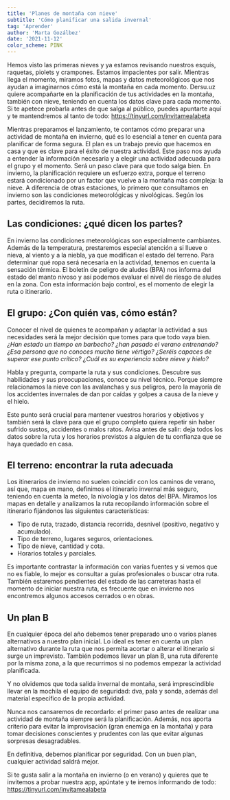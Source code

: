 ```yaml
---
title: 'Planes de montaña con nieve'
subtitle: 'Cómo planificar una salida invernal'
tag: 'Aprender'
author: 'Marta Gozálbez'
date: '2021-11-12'
color_scheme: PINK
---
```


Hemos visto las primeras nieves y ya estamos revisando nuestros esquís, raquetas, piolets y crampones. Estamos impacientes por salir. Mientras llega el momento, miramos fotos, mapas y datos meteorológicos que nos ayudan a imaginarnos cómo está la montaña en cada momento.
Dersu.uz quiere acompañarte en la planificación de tus actividades en la montaña, también con nieve, teniendo en cuenta los datos clave para cada momento. Si te apetece probarla antes de que salga al público, puedes apuntarte aquí y te mantendremos al tanto de todo: https://tinyurl.com/invitamealabeta

Mientras preparamos el lanzamiento, te contamos cómo preparar una actividad de montaña en invierno, qué es lo esencial a tener en cuenta para planificar de forma segura.
El plan es un trabajo previo que hacemos en casa y que es clave para el éxito de nuestra actividad. Este paso nos ayuda a entender la información necesaria y a elegir una actividad adecuada para el grupo y el momento. Será un paso clave para que todo salga bien.
En invierno, la planificación requiere un esfuerzo extra, porque el terreno estará condicionado por un factor que vuelve a la montaña más compleja: la nieve.
A diferencia de otras estaciones, lo primero que consultamos en invierno son las condiciones meteorológicas y nivológicas. Según los partes, decidiremos la ruta.

## Las condiciones: ¿qué dicen los partes?

En invierno las condiciones meteorológicas son especialmente cambiantes. Además de la temperatura, prestaremos especial atención a si llueve o nieva, al viento y a la niebla, ya que modifican el estado del terreno.
Para determinar qué ropa será necesaria en la actividad, tenemos en cuenta la sensación térmica.
El boletín de peligro de aludes (BPA) nos informa del estado del manto nivoso y así podemos evaluar el nivel de riesgo de aludes en la zona.
Con esta información bajo control, es el momento de elegir la ruta o itinerario.

## El grupo: ¿Con quién vas, cómo están?

Conocer el nivel de quienes te acompañan y adaptar la actividad a sus necesidades será la mejor decisión que tomes para que todo vaya bien.
*¿Han estado un tiempo en barbecho? ¿han pasado el verano entrenando? ¿Esa persona que no conoces mucho tiene vértigo? ¿Seréis capaces de superar ese punto crítico?* *¿Cuál es su experiencia sobre nieve y hielo?*

Habla y pregunta, comparte la ruta y sus condiciones. Descubre sus habilidades y sus preocupaciones, conoce su nivel técnico. Porque siempre relacionamos la nieve con las avalanchas y sus peligros, pero la mayoría de los accidentes invernales de dan por caídas y golpes a causa de la nieve y el hielo.

Este punto será crucial para mantener vuestros horarios y objetivos y también será la clave para que el grupo completo quiera repetir sin haber sufrido sustos, accidentes o malos ratos.
Avisa antes de salir: deja todos los datos sobre la ruta y los horarios previstos a alguien de tu confianza que se haya quedado en casa.


## El terreno: encontrar la ruta adecuada

Los itinerarios de invierno no suelen coincidir con los caminos de verano, así que, mapa en mano, definimos el itinerario invernal más seguro, teniendo en cuenta la meteo, la nivología y los datos del BPA.
Miramos los mapas en detalle y analizamos la ruta recopilando información sobre el itinerario fijándonos las siguientes características:

- Tipo de ruta, trazado, distancia recorrida, desnivel (positivo, negativo y acumulado).
- Tipo de terreno, lugares seguros, orientaciones.
- Tipo de nieve, cantidad y cota.
- Horarios totales y parciales.

Es importante contrastar la información con varias fuentes y si vemos que no es fiable, lo mejor es consultar a guías profesionales o buscar otra ruta.
También estaremos pendientes del estado de las carreteras hasta el momento de iniciar nuestra ruta, es frecuente que en invierno nos encontremos algunos accesos cerrados o en obras.

## Un plan B

En cualquier época del año debemos tener preparado uno o varios planes alternativos a nuestro plan inicial.
Lo ideal es tener en cuenta un plan alternativo durante la ruta que nos permita acortar o alterar el itinerario si surge un imprevisto.
También podemos llevar un plan B, una ruta diferente por la misma zona, a la que recurrimos si no podemos empezar la actividad  planificada.

Y no olvidemos que toda salida invernal de montaña, será imprescindible llevar en la mochila el equipo de seguridad: dva, pala y sonda, además del material específico de la propia actividad.

Nunca nos cansaremos de recordarlo: el primer paso antes de realizar una actividad de montaña siempre será la planificación.
Además, nos aporta criterio para evitar la improvisación (gran enemiga en la montaña) y para tomar decisiones conscientes y prudentes con las que evitar algunas sorpresas desagradables.

En definitiva, debemos planificar por seguridad.
Con un buen plan, cualquier actividad saldrá mejor.

Si te gusta salir a la montaña en invierno (o en verano) y quieres que te invitemos a probar nuestra app, apúntate y te iremos informando de todo: https://tinyurl.com/invitamealabeta

